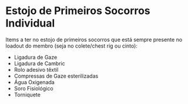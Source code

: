 # Estojo de Primeiros Socorros Individual
  
Items a ter no estojo de primeiros socorros que está sempre presente no loadout do membro (seja no colete/chest rig ou cinto):

  * Ligadura de Gaze
  * Ligadura de Cambric
  * Rolo adesivo têxtil
  * Compressas de Gaze esterilizadas
  * Água Oxigenada
  * Soro Fisiológico
  * Torniquete